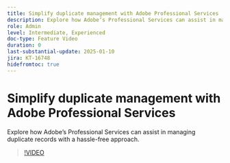```yaml
---
title: Simplify duplicate management with Adobe Professional Services
description: Explore how Adobe’s Professional Services can assist in managing duplicate records with a hassle-free approach.
role: Admin
level: Intermediate, Experienced
doc-type: Feature Video
duration: 0
last-substantial-update: 2025-01-10
jira: KT-16748
hidefromtoc: true
---
```


# Simplify duplicate management with Adobe Professional Services

Explore how Adobe’s Professional Services can assist in managing duplicate records with a hassle-free approach.

>[!VIDEO](https://video.tv.adobe.com/v/3429501/?learn=on&enablevpops)
